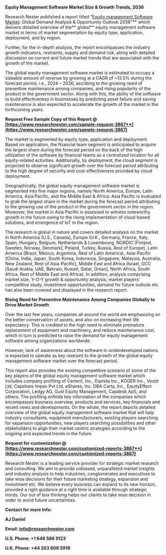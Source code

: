 ﻿**Equity Management Software Market Size & Growth Trends, 2036**

Research Nester published a report titled “[Equity management Software Market](https://www.researchnester.com/reports/equity-management-software-market/3867): Global Demand Analysis & Opportunity Outlook 2036”** which delivers detailed overview of the** global** equity management software market in terms of market segmentation by equity type, application, deployment, and by region.

Further, for the in-depth analysis, the report encompasses the industry growth indicators, restraints, supply and demand risk, along with detailed discussion on current and future market trends that are associated with the growth of the market.

The global equity management software market is estimated to occupy a sizeable amount of revenue by growing at a CAGR of ~13.5% during the forecast period, i.e., 2024 – 2036, ascribing to the growing need of preventive maintenance among companies, and rising popularity of the product in the government sector. Along with this, the ability of the software to build effectiveness in businesses by predicting asset failure and saving maintenance is also expected to accelerate the growth of the market in the forthcoming years. 

**Request Free Sample Copy of this Report @ [https://www.researchnester.com/sample-request-3867**](https://www.researchnester.com/sample-request-3867)**

The market is segmented by equity type, application and deployment. Based on application, the financial team segment is anticipated to acquire the largest share during the forecast period on the back of the high utilization of the software by financial teams as a centralized location for all equity-related activities. Additionally, by deployment, the cloud segment is projected to observe significant growth over the forecast period attributing to the high degree of security and cost-effectiveness provided by cloud deployment.

Geographically, the global equity management software market is segmented into five major regions, namely North America, Europe, Latin America, Asia Pacific, and the Middle East & Africa. Asia Pacific is evaluated to grab the largest share in the market during the forecast period attributing to the growing use of the product in the government sector in the region. Moreover, the market in Asia Pacific is assessed to witness noteworthy growth in the future owing to the rising implementation of cloud-based solutions, and emergence of IoT in the region.

The research is global in nature and covers detailed analysis on the market in North America (U.S., Canada), Europe (U.K., Germany, France, Italy, Spain, Hungary, Belgium, Netherlands & Luxembourg, NORDIC [Finland, Sweden, Norway, Denmark], Poland, Turkey, Russia, Rest of Europe), Latin America (Brazil, Mexico, Argentina, Rest of Latin America), Asia-Pacific (China, India, Japan, South Korea, Indonesia, Singapore, Malaysia, Australia, New Zealand, Rest of Asia-Pacific), Middle East and Africa (Israel, GCC [Saudi Arabia, UAE, Bahrain, Kuwait, Qatar, Oman], North Africa, South Africa, Rest of Middle East and Africa). In addition, analysis comprising market size, Y-O-Y growth & opportunity analysis, market players’ competitive study, investment opportunities, demand for future outlook etc. has also been covered and displayed in the research report.

**Rising Need for Preventive Maintenance Among Companies Globally to Drive Market Growth**

Over the last few years, companies all around the world are emphasizing on the better conservation of assets, and also on increasing their life expectancy. This is credited to the high need to eliminate premature replacement of equipment and machinery, and reduce maintenance cost, which in turn is predicted to raise the demand for equity management software among organizations worldwide.

However, lack of awareness about the software in underdeveloped nations is expected to operate as key restraint to the growth of the global equity management software market over the forecast period.

This report also provides the existing competitive scenario of some of the key players of the global equity management software market which includes company profiling of Certent, Inc., Eqvista Inc., KOGER Inc., Vestd Ltd, Capshare Impex Pvt Ltd, eShares, Inc. DBA Carta, Inc., EquityEffect Corporation, Ledgy AG, Gust Equity Management, Capdesk ApS, and others. The profiling enfolds key information of the companies which encompasses business overview, products and services, key financials and recent news and developments. On the whole, the report depicts detailed overview of the global equity management software market that will help industry consultants, equipment manufacturers, existing players searching for expansion opportunities, new players searching possibilities and other stakeholders to align their market centric strategies according to the ongoing and expected trends in the future.      

**Request for customization @ [https://www.researchnester.com/customized-reports-3867**](https://www.researchnester.com/customized-reports-3867)**

Research Nester is a leading service provider for strategic market research and consulting. We aim to provide unbiased, unparalleled market insights and industry analysis to help industries, conglomerates and executives to take wise decisions for their future marketing strategy, expansion and investment etc. We believe every business can expand to its new horizon, provided a right guidance at a right time is available through strategic minds. Our out of box thinking helps our clients to take wise decision in order to avoid future uncertainties.

**Contact for more Info:**

**AJ Daniel**

**Email: info@researchnester.com**

**U.S. Phone: +1 646 586 9123** 

**U.K. Phone: +44 203 608 5919**

